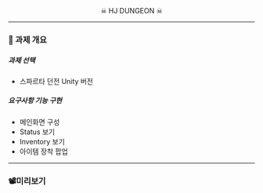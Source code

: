 

<div align="center">
  ☠ HJ DUNGEON ☠
</div>

-----
### 📜 과제 개요


##### 과제 선택
- 스파르타 던전 Unity 버전

##### 요구사항 기능 구현
- 메인화면 구성
- Status 보기
- Inventory 보기
- 아이템 장착 팝업
-----
### 📽미리보기
